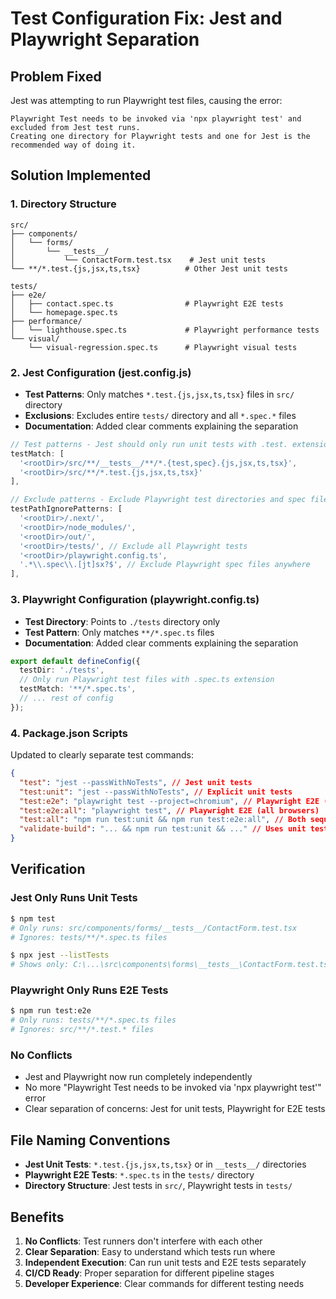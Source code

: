 # Test Configuration Fix: Jest and Playwright Separation

## Problem Fixed

Jest was attempting to run Playwright test files, causing the error:

```
Playwright Test needs to be invoked via 'npx playwright test' and excluded from Jest test runs.
Creating one directory for Playwright tests and one for Jest is the recommended way of doing it.
```

## Solution Implemented

### 1. Directory Structure

```
src/
├── components/
│   └── forms/
│       └── __tests__/
│           └── ContactForm.test.tsx    # Jest unit tests
└── **/*.test.{js,jsx,ts,tsx}          # Other Jest unit tests

tests/
├── e2e/
│   ├── contact.spec.ts                # Playwright E2E tests
│   └── homepage.spec.ts
├── performance/
│   └── lighthouse.spec.ts             # Playwright performance tests
└── visual/
    └── visual-regression.spec.ts      # Playwright visual tests
```

### 2. Jest Configuration (jest.config.js)

- **Test Patterns**: Only matches `*.test.{js,jsx,ts,tsx}` files in `src/`
  directory
- **Exclusions**: Excludes entire `tests/` directory and all `*.spec.*` files
- **Documentation**: Added clear comments explaining the separation

```javascript
// Test patterns - Jest should only run unit tests with .test. extension
testMatch: [
  '<rootDir>/src/**/__tests__/**/*.{test,spec}.{js,jsx,ts,tsx}',
  '<rootDir>/src/**/*.test.{js,jsx,ts,tsx}'
],

// Exclude patterns - Exclude Playwright test directories and spec files
testPathIgnorePatterns: [
  '<rootDir>/.next/',
  '<rootDir>/node_modules/',
  '<rootDir>/out/',
  '<rootDir>/tests/', // Exclude all Playwright tests
  '<rootDir>/playwright.config.ts',
  '.*\\.spec\\.[jt]sx?$', // Exclude Playwright spec files anywhere
],
```

### 3. Playwright Configuration (playwright.config.ts)

- **Test Directory**: Points to `./tests` directory only
- **Test Pattern**: Only matches `**/*.spec.ts` files
- **Documentation**: Added clear comments explaining the separation

```typescript
export default defineConfig({
  testDir: './tests',
  // Only run Playwright test files with .spec.ts extension
  testMatch: '**/*.spec.ts',
  // ... rest of config
});
```

### 4. Package.json Scripts

Updated to clearly separate test commands:

```json
{
  "test": "jest --passWithNoTests", // Jest unit tests
  "test:unit": "jest --passWithNoTests", // Explicit unit tests
  "test:e2e": "playwright test --project=chromium", // Playwright E2E (single browser)
  "test:e2e:all": "playwright test", // Playwright E2E (all browsers)
  "test:all": "npm run test:unit && npm run test:e2e:all", // Both sequentially
  "validate-build": "... && npm run test:unit && ..." // Uses unit tests only
}
```

## Verification

### Jest Only Runs Unit Tests

```bash
$ npm test
# Only runs: src/components/forms/__tests__/ContactForm.test.tsx
# Ignores: tests/**/*.spec.ts files

$ npx jest --listTests
# Shows only: C:\...\src\components\forms\__tests__\ContactForm.test.tsx
```

### Playwright Only Runs E2E Tests

```bash
$ npm run test:e2e
# Only runs: tests/**/*.spec.ts files
# Ignores: src/**/*.test.* files
```

### No Conflicts

- Jest and Playwright now run completely independently
- No more "Playwright Test needs to be invoked via 'npx playwright test'" error
- Clear separation of concerns: Jest for unit tests, Playwright for E2E tests

## File Naming Conventions

- **Jest Unit Tests**: `*.test.{js,jsx,ts,tsx}` or in `__tests__/` directories
- **Playwright E2E Tests**: `*.spec.ts` in the `tests/` directory
- **Directory Structure**: Jest tests in `src/`, Playwright tests in `tests/`

## Benefits

1. **No Conflicts**: Test runners don't interfere with each other
2. **Clear Separation**: Easy to understand which tests run where
3. **Independent Execution**: Can run unit tests and E2E tests separately
4. **CI/CD Ready**: Proper separation for different pipeline stages
5. **Developer Experience**: Clear commands for different testing needs
